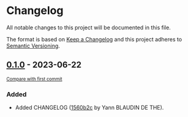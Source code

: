 # Changelog

All notable changes to this project will be documented in this file.

The format is based on [Keep a Changelog](http://keepachangelog.com/en/1.0.0/)
and this project adheres to [Semantic Versioning](http://semver.org/spec/v2.0.0.html).

<!-- insertion marker -->
## [0.1.0](0.1.0) - 2023-06-22

<small>[Compare with first commit]()</small>

### Added

- Added CHANGELOG ([1560b2c](ssh://git@git:7999/~blaudiy/talismans/commit/1560b2c051c6562b9059dbb0424d166641fbf9e8) by Yann BLAUDIN DE THE).

